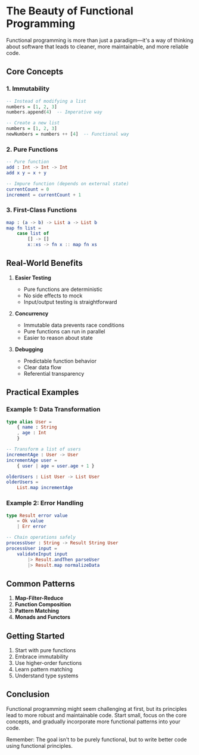 # The Beauty of Functional Programming

Functional programming is more than just a paradigm—it's a way of thinking about software that leads to cleaner, more maintainable, and more reliable code.

## Core Concepts

### 1. Immutability
```haskell
-- Instead of modifying a list
numbers = [1, 2, 3]
numbers.append(4)  -- Imperative way

-- Create a new list
numbers = [1, 2, 3]
newNumbers = numbers ++ [4]  -- Functional way
```

### 2. Pure Functions
```elm
-- Pure function
add : Int -> Int -> Int
add x y = x + y

-- Impure function (depends on external state)
currentCount = 0
increment = currentCount + 1
```

### 3. First-Class Functions
```elm
map : (a -> b) -> List a -> List b
map fn list =
    case list of
        [] -> []
        x::xs -> fn x :: map fn xs
```

## Real-World Benefits

1. **Easier Testing**
   - Pure functions are deterministic
   - No side effects to mock
   - Input/output testing is straightforward

2. **Concurrency**
   - Immutable data prevents race conditions
   - Pure functions can run in parallel
   - Easier to reason about state

3. **Debugging**
   - Predictable function behavior
   - Clear data flow
   - Referential transparency

## Practical Examples

### Example 1: Data Transformation
```elm
type alias User =
    { name : String
    , age : Int
    }

-- Transform a list of users
incrementAge : User -> User
incrementAge user =
    { user | age = user.age + 1 }

olderUsers : List User -> List User
olderUsers =
    List.map incrementAge
```

### Example 2: Error Handling
```elm
type Result error value
    = Ok value
    | Err error

-- Chain operations safely
processUser : String -> Result String User
processUser input =
    validateInput input
        |> Result.andThen parseUser
        |> Result.map normalizeData
```

## Common Patterns

1. **Map-Filter-Reduce**
2. **Function Composition**
3. **Pattern Matching**
4. **Monads and Functors**

## Getting Started

1. Start with pure functions
2. Embrace immutability
3. Use higher-order functions
4. Learn pattern matching
5. Understand type systems

## Conclusion

Functional programming might seem challenging at first, but its principles lead to more robust and maintainable code. Start small, focus on the core concepts, and gradually incorporate more functional patterns into your code.

Remember: The goal isn't to be purely functional, but to write better code using functional principles. 